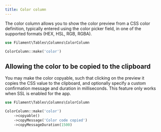 ```yaml
---
title: Color column
---
```


The color column allows you to show the color preview from a CSS color definition, typically entered using the color picker field, in one of the supported formats (HEX, HSL, RGB, RGBA).

```php
use Filament\Tables\Columns\ColorColumn

ColorColumn::make('color')
```

## Allowing the color to be copied to the clipboard

You may make the color copyable, such that clicking on the preview it copies the CSS value to the clipboard, and optionally specify a custom confirmation message and duration in milliseconds. This feature only works when SSL is enabled for the app.

```php
use Filament\Tables\Columns\ColorColumn

ColorColumn::make('color')
    ->copyable()
    ->copyMessage('Color code copied')
    ->copyMessageDuration(1500)
```
